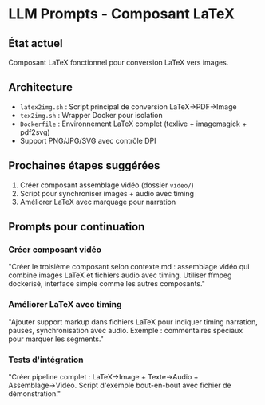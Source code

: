 # LLM Prompts - Composant LaTeX

## État actuel
Composant LaTeX fonctionnel pour conversion LaTeX vers images.

## Architecture
- `latex2img.sh` : Script principal de conversion LaTeX→PDF→Image
- `tex2img.sh` : Wrapper Docker pour isolation
- `Dockerfile` : Environnement LaTeX complet (texlive + imagemagick + pdf2svg)
- Support PNG/JPG/SVG avec contrôle DPI

## Prochaines étapes suggérées
1. Créer composant assemblage vidéo (dossier `video/`)
2. Script pour synchroniser images + audio avec timing
3. Améliorer LaTeX avec marquage pour narration

## Prompts pour continuation

### Créer composant vidéo
"Créer le troisième composant selon contexte.md : assemblage vidéo qui combine images LaTeX et fichiers audio avec timing. Utiliser ffmpeg dockerisé, interface simple comme les autres composants."

### Améliorer LaTeX avec timing
"Ajouter support markup dans fichiers LaTeX pour indiquer timing narration, pauses, synchronisation avec audio. Exemple : commentaires spéciaux pour marquer les segments."

### Tests d'intégration
"Créer pipeline complet : LaTeX→Image + Texte→Audio + Assemblage→Vidéo. Script d'exemple bout-en-bout avec fichier de démonstration."